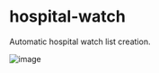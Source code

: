 # hospital-watch
Automatic hospital watch list creation.

![image](https://user-images.githubusercontent.com/59453560/190186124-295903e8-59e7-4616-ad4a-8495bcf3a0bb.png)
